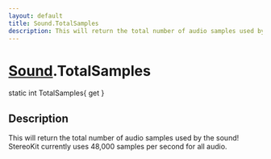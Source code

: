 ```yaml
---
layout: default
title: Sound.TotalSamples
description: This will return the total number of audio samples used by the sound! StereoKit currently uses 48,000 samples per second for all audio.
---
```

# [Sound]({{site.url}}/Pages/Reference/Sound.html).TotalSamples

<div class='signature' markdown='1'>
static int TotalSamples{ get }
</div>

## Description
This will return the total number of audio samples used
by the sound! StereoKit currently uses 48,000 samples per second
for all audio.


